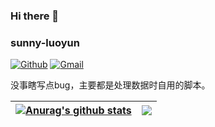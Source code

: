 ### Hi there 👋 
### sunny-luoyun
 
[![Github](https://img.shields.io/badge/-Github-000?style=flat&logo=Github&logoColor=white)](https://github.com/sunny-luoyun)
[![Gmail](https://img.shields.io/badge/-Gmail-c14438?style=flat&logo=Gmail&logoColor=white)](mailto:dm3375536@gmail.com)
 
没事瞎写点bug，主要都是处理数据时自用的脚本。 

| <a href="https://github.com/anuraghazra/github-readme-stats"><img align="center" src="https://github-readme-stats.vercel.app/api?username=sunny-luoyun&show_icons=true&include_all_commits=true&theme=buefy&hide_border=true" alt="Anurag's github stats" /></a> | <a href="https://github.com/anuraghazra/github-readme-stats"><img align="center" src="https://github-readme-stats.vercel.app/api/top-langs/?username=sunny-luoyun&layout=compact&theme=buefy&hide_border=true" /></a> |
| ------------- | ------------- |
